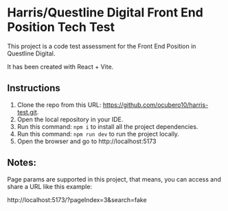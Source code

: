 # Harris/Questline Digital Front End Position Tech Test

This project is a code test assessment for the Front End Position in Questline Digital.

It has been created with React + Vite.

## Instructions

1. Clone the repo from this URL: https://github.com/ocubero10/harris-test.git.
2. Open the local repository in your IDE.
3. Run this command: `npm i` to install all the project dependencies.
4. Run this command: `npm run dev` to run the project locally.
5. Open the browser and go to http://localhost:5173


## Notes:

Page params are supported in this project, that means, you can access and share a URL like this example:

http://localhost:5173/?pageIndex=3&search=fake